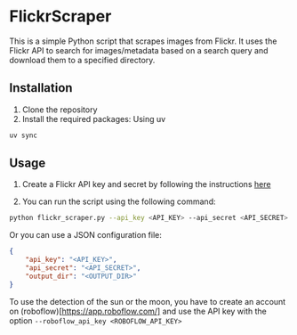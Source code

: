 # FlickrScraper

This is a simple Python script that scrapes images from Flickr. It uses the Flickr API to search for images/metadata based on a search query and download them to a specified directory.

## Installation

1. Clone the repository
2. Install the required packages:
Using uv
```bash
uv sync
```

## Usage

1. Create a Flickr API key and secret by following the instructions [here](https://www.flickr.com/services/api/keys/)

2. You can run the script using the following command:
```bash
python flickr_scraper.py --api_key <API_KEY> --api_secret <API_SECRET> --tags <TAGS> --output_dir <OUTPUT_DIR>
```

Or you can use a JSON configuration file:
```json
{
    "api_key": "<API_KEY>",
    "api_secret": "<API_SECRET>",
    "output_dir": "<OUTPUT_DIR>"
}
```

To use the detection of the sun or the moon, you have to create an account on (roboflow)[https://app.roboflow.com/] and use the API key with the option `--roboflow_api_key <ROBOFLOW_API_KEY>`
